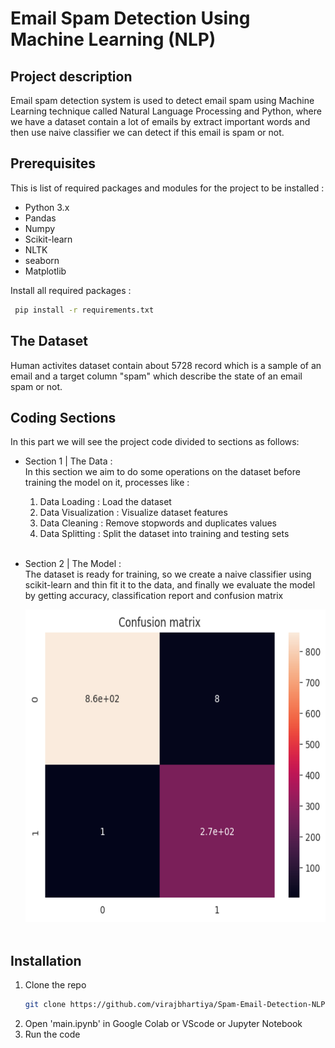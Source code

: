 # Email Spam Detection Using Machine Learning (NLP)

<!-- PROJECT DESCRIPTION -->

## Project description

Email spam detection system is used to detect email spam using Machine Learning technique called Natural Language Processing and Python, where we have a dataset contain a lot of emails by extract important words and then use naive classifier we can detect if this email is spam or not.

<!-- PREREQUISTIES -->

## Prerequisites

This is list of required packages and modules for the project to be installed :

- Python 3.x
- Pandas
- Numpy
- Scikit-learn
- NLTK
- seaborn
- Matplotlib

Install all required packages :

```sh
 pip install -r requirements.txt
```

<!-- THE DATASET -->

## The Dataset

Human activites dataset contain about 5728 record which is a sample of an email
and a target column "spam" which describe the state of an email spam or not.

<!-- CODING SECTIONS -->

## Coding Sections

In this part we will see the project code divided to sections as follows:
<br>

- Section 1 | The Data :<br>
  In this section we aim to do some operations on the dataset before training the model on it,
  processes like :

  1. Data Loading : Load the dataset
  2. Data Visualization : Visualize dataset features
  3. Data Cleaning : Remove stopwords and duplicates values
  4. Data Splitting : Split the dataset into training and testing sets<br><br>

- Section 2 | The Model :<br>
  The dataset is ready for training, so we create a naive classifier using scikit-learn and thin fit it to the data, and finally we evaluate the model by getting accuracy, classification report and confusion matrix<br>
  <!-- display the confision matrix.png -->
  <img src="images/confusion_matrix.png" alt="confusion matrix" width="500" height="500"><br><br>

<!-- INSTALLATION -->

## Installation

1. Clone the repo
   ```sh
   git clone https://github.com/virajbhartiya/Spam-Email-Detection-NLP.git
   ```
2. Open 'main.ipynb' in Google Colab or VScode or Jupyter Notebook
3. Run the code
